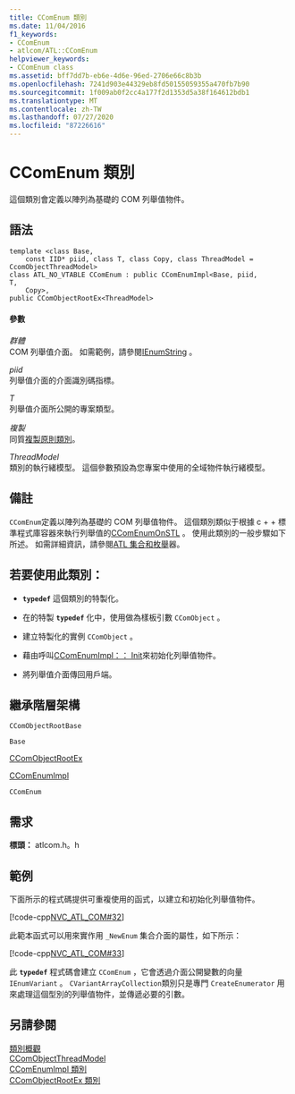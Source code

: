 ```yaml
---
title: CComEnum 類別
ms.date: 11/04/2016
f1_keywords:
- CComEnum
- atlcom/ATL::CComEnum
helpviewer_keywords:
- CComEnum class
ms.assetid: bff7dd7b-eb6e-4d6e-96ed-2706e66c8b3b
ms.openlocfilehash: 7241d903e44329eb8fd50155059355a470fb7b90
ms.sourcegitcommit: 1f009ab0f2cc4a177f2d1353d5a38f164612bdb1
ms.translationtype: MT
ms.contentlocale: zh-TW
ms.lasthandoff: 07/27/2020
ms.locfileid: "87226616"
---
```

# <a name="ccomenum-class"></a>CComEnum 類別

這個類別會定義以陣列為基礎的 COM 列舉值物件。

## <a name="syntax"></a>語法

```
template <class Base,
    const IID* piid, class T, class Copy, class ThreadModel = CcomObjectThreadModel>
class ATL_NO_VTABLE CComEnum : public CComEnumImpl<Base, piid,
T,
    Copy>,
public CComObjectRootEx<ThreadModel>
```

#### <a name="parameters"></a>參數

*群體*<br/>
COM 列舉值介面。 如需範例，請參閱[IEnumString](/windows/win32/api/objidl/nn-objidl-ienumstring) 。

*piid*<br/>
列舉值介面的介面識別碼指標。

*T*<br/>
列舉值介面所公開的專案類型。

*複製*<br/>
同質[複製原則類別](../../atl/atl-copy-policy-classes.md)。

*ThreadModel*<br/>
類別的執行緒模型。 這個參數預設為您專案中使用的全域物件執行緒模型。

## <a name="remarks"></a>備註

`CComEnum`定義以陣列為基礎的 COM 列舉值物件。 這個類別類似于根據 c + + 標準程式庫容器來執行列舉值的[CComEnumOnSTL](../../atl/reference/ccomenumonstl-class.md) 。 使用此類別的一般步驟如下所述。 如需詳細資訊，請參閱[ATL 集合和枚舉](../../atl/atl-collections-and-enumerators.md)器。

## <a name="to-use-this-class"></a>若要使用此類別：

- **`typedef`** 這個類別的特製化。

- 在的特製 **`typedef`** 化中，使用做為樣板引數 `CComObject` 。

- 建立特製化的實例 `CComObject` 。

- 藉由呼叫[CComEnumImpl：： Init](../../atl/reference/ccomenumimpl-class.md#init)來初始化列舉值物件。

- 將列舉值介面傳回用戶端。

## <a name="inheritance-hierarchy"></a>繼承階層架構

`CComObjectRootBase`

`Base`

[CComObjectRootEx](../../atl/reference/ccomobjectrootex-class.md)

[CComEnumImpl](../../atl/reference/ccomenumimpl-class.md)

`CComEnum`

## <a name="requirements"></a>需求

**標頭：** atlcom.h。h

## <a name="example"></a>範例

下面所示的程式碼提供可重複使用的函式，以建立和初始化列舉值物件。

[!code-cpp[NVC_ATL_COM#32](../../atl/codesnippet/cpp/ccomenum-class_1.h)]

此範本函式可以用來實作用 `_NewEnum` 集合介面的屬性，如下所示：

[!code-cpp[NVC_ATL_COM#33](../../atl/codesnippet/cpp/ccomenum-class_2.h)]

此 **`typedef`** 程式碼會建立 `CComEnum` ，它會透過介面公開變數的向量 `IEnumVariant` 。 `CVariantArrayCollection`類別只是專門 `CreateEnumerator` 用來處理這個型別的列舉值物件，並傳遞必要的引數。

## <a name="see-also"></a>另請參閱

[類別概觀](../../atl/atl-class-overview.md)<br/>
[CComObjectThreadModel](atl-typedefs.md#ccomobjectthreadmodel)<br/>
[CComEnumImpl 類別](../../atl/reference/ccomenumimpl-class.md)<br/>
[CComObjectRootEx 類別](../../atl/reference/ccomobjectrootex-class.md)
